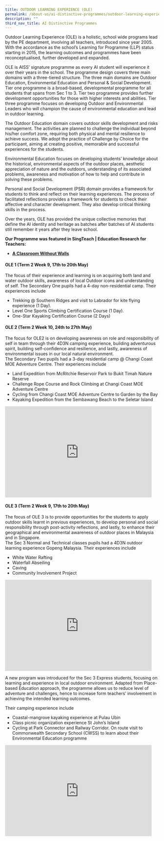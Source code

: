```yaml
---
title: OUTDOOR LEARNING EXPERIENCE (OLE)
permalink: /about-us/ai-distinctive-programmes/outdoor-learning-experience-ole/
description: ""
third_nav_title: AI Distinctive Programmes
---
```

<p>Outdoor Learning Experience (OLE) is a holistic, school wide programs lead by the PE department, involving all teachers, introduced since year 2005. With the accordance as the school&rsquo;s Learning for Programme (LLP) status starting in 2015, the learning outcomes and programmes have been reconceptualised, further developed and expanded.</p>
<p>OLE is AISS&rsquo; signature programme as every AI student will experience it over their years in the school. The programme design covers three main domains with a three-tiered structure. The three main domains are Outdoor Education, Environmental Education and Personal &amp; Social Development. Tier one programme is a broad-based, developmental programme for all students that spans from Sec 1 to 3. Tier two programme provides further development opportunities for those with higher interests and abilities. Tier three programme focuses on developing Outdoor and Environmental Leaders who will champion the cause of environmental education and lead in outdoor learning.</p>
<p>The Outdoor Education domain covers outdoor skills development and risks management. The activities are planned to challenge the individual beyond his/her comfort zone, requiring both physical and mental resilience to achieve success. We adopt the practice of Challenge by Choice for the participant, aiming at creating positive, memorable and successful experiences for the students.</p>
<p>Environmental Education focuses on developing students&rsquo; knowledge about the historical, environmental aspects of the outdoor places, aesthetic appreciation of nature and the outdoors, understanding of its associated problems, awareness and motivation of how to help and contribute in solving these problems.</p>
<p>Personal and Social Development (PSR) domain provides a framework for students to think and reflect on their learning experiences. The process of facilitated reflections provides a framework for students to check their affective and character development. They also develop critical thinking skills in the process.</p>
<p>Over the years, OLE has provided the unique collective memories that define the AI identity and heritage as batches after batches of AI students still remember it years after they leave school.</p>
<p><strong>Our Programme was featured in SingTeach | Education Research for Teachers:<br /></strong></p>
<ul>
<li><a href="http://singteach.nie.edu.sg/issue63-classroom01/" target="_blank" rel="noopener"><strong>A Classroom Without Walls</strong></a></li>
</ul>
<h4>OLE 1 (Term 2 Week 9, 17th to 20th May)</h4>
<p>The focus of their experience and learning is on acquiring both land and water outdoor skills, awareness of local Outdoor icons and understanding of self. The Secondary One pupils had a 4-day non-residential camp. Their experiences include</p>
<ul>
<li>Trekking @ Southern Ridges and visit to Labrador for kite flying experience (1 Day).</li>
<li>Level One Sports Climbing Certification Course (1 Day).</li>
<li>One-Star Kayaking Certification Course (2 Days)</li>
</ul>
<h4>OLE 2 (Term 2 Week 10, 24th to 27th May)</h4>
<p>The focus for OLE2 is on developing awareness on role and responsibility of self in team through their 4D3N camping experience, building adventurous spirit, building self-confidence and resilience, and lastly, awareness of environmental issues in our local natural environment.<br />The Secondary Two pupils had a 3-day residential camp @ Changi Coast MOE Adventure Centre. Their experiences include</p>
<ul>
<li>Land Expedition from McRitchie Reservoir Park to Bukit Timah Nature Reserve</li>
<li>Challenge Rope Course and Rock Climbing at Changi Coast MOE Adventure Centre</li>
<li>Cycling from Changi Coast MOE Adventure Centre to Garden by the Bay</li>
<li>Kayaking Expedition from the Sembawang Beach to the Seletar Island</li>
</ul>
<iframe src="https://docs.google.com/presentation/d/e/2PACX-1vT4cpgAhc6uqVWC9unATqs7W-t5rdeRZm8MmBn6PQp-E6zaCYykHPVJuJIzZHHqp10t5kHjJ68IHt54/embed?start=false&loop=false&delayms=5000" frameborder="0" width="480" height="299" allowfullscreen="true"></iframe>
<h4>OLE 3 (Term 2 Week 9, 17th to 20th May)</h4>
<p>The focus of OLE 3 is to provide opportunities for the students to apply outdoor skills learnt in previous experiences, to develop personal and social responsibility through post-activity reflections, and lastly, to enhance their geographical and environmental awareness of outdoor places in Malaysia and in Singapore.<br />The Sec 3 Normal and Technical classes pupils had a 4D3N outdoor learning experience Gopeng Malaysia. Their experiences include</p>
<ul>
<li>White Water Rafting</li>
<li>Waterfall Abseiling</li>
<li>Caving</li>
<li>Community Involvement Project</li>
</ul>
<iframe src="https://docs.google.com/presentation/d/e/2PACX-1vRrEcpLAjILkTYPNaPNqECcrft8-9-KogqKhQMqis58zdC8qegwG9j1ycL-tjEeIQNbSj5tzr1PVsxT/embed?start=false&loop=false&delayms=5000" frameborder="0" width="480" height="299" allowfullscreen="true"></iframe>
<p>A new program was introduced for the Sec 3 Express students, focusing on learning and experience in local outdoor environment. Adapted from Place-based Education approach, the programme allows us to reduce level of adventure and challenges, hence to increase form teachers&rsquo; involvement in achieving the intended learning outcomes.</p>
<p>Their camping experience include</p>
<ul>
<li>Coastal-mangrove kayaking experience at Pulau Ubin</li>
<li>Class picnic organization experience St John&rsquo;s Island</li>
<li>Cycling at Park Connector and Railway Corridor. On route visit to Commonwealth Secondary School (CWSS) to learn about their Environmental Education programme</li>
</ul>
<iframe src="https://docs.google.com/presentation/d/e/2PACX-1vSqvodfofeu7jYU102B87AtKd-kQJvQVHMNO51QXFJjiXDUHsqd6XnY9NRsmS2celvs70WvYLpsfWx5/embed?start=false&loop=false&delayms=5000" frameborder="0" width="480" height="299" allowfullscreen="true"></iframe>
